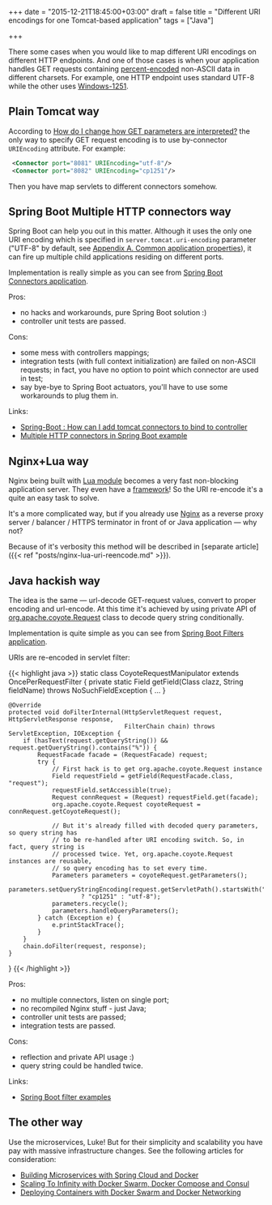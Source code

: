 +++
date = "2015-12-21T18:45:00+03:00"
draft = false
title = "Different URI encodings for one Tomcat-based application"
tags = ["Java"]

+++

There some cases when you would like to map different URI encodings on different HTTP endpoints. And one of those cases is when your application handles GET requests containing [percent-encoded](https://en.wikipedia.org/wiki/Percent-encoding) non-ASCII data in different charsets. For example, one HTTP endpoint uses standard UTF-8 while the other uses [Windows-1251](https://en.wikipedia.org/wiki/Windows-1251).

## Plain Tomcat way 

According to [How do I change how GET parameters are interpreted?](http://wiki.apache.org/tomcat/FAQ/CharacterEncoding#Q2) the only way to specify GET request encoding is to use by-connector `URIEncoding` attribute. For example:

```xml
 <Connector port="8081" URIEncoding="utf-8"/>
 <Connector port="8082" URIEncoding="cp1251"/>
```

Then you have map servlets to different connectors somehow.

## Spring Boot Multiple HTTP connectors way 

Spring Boot can help you out in this matter. Although it uses the only one URI encoding which is specified in `server.tomcat.uri-encoding` parameter ("UTF-8" by default, see [Appendix A. Common application properties](http://docs.spring.io/spring-boot/docs/current/reference/html/common-application-properties.html)), it can fire up multiple child applications residing on different ports.

Implementation is really simple as you can see from [Spring Boot Connectors application](https://github.com/dddpaul/spring-boot-connectors/blob/master/src/main/java/com/github/dddpaul/connectors/Application.java).

Pros:

* no hacks and workarounds, pure Spring Boot solution :)
* controller unit tests are passed.
  
Cons:

* some mess with controllers mappings;
* integration tests (with full context initialization) are failed on non-ASCII requests; in fact, you have no option to point which connector are used in test;
* say bye-bye to Spring Boot actuators, you'll have to use some workarounds to plug them in.  

Links:

* [Spring-Boot : How can I add tomcat connectors to bind to controller](http://stackoverflow.com/questions/26111050/spring-boot-how-can-i-add-tomcat-connectors-to-bind-to-controller)
* [Multiple HTTP connectors in Spring Boot example](https://github.com/dddpaul/spring-boot-connectors)

## Nginx+Lua way

Nginx being built with [Lua module](https://github.com/openresty/lua-nginx-module) becomes a very fast non-blocking application server. They even have a [framework](http://leafo.net/lapis/)! So the URI re-encode it's a quite an easy task to solve.

It's a more complicated way, but if you already use [Nginx](http://nginx.org/) as a reverse proxy server / balancer / HTTPS terminator in front of or Java application — why not?

Because of it's verbosity this method will be described in [separate article]({{< ref "posts/nginx-lua-uri-reencode.md" >}}).

## Java hackish way

The idea is the same — url-decode GET-request values, convert to proper encoding and url-encode. At this time it's achieved by using private API of [org.apache.coyote.Request](https://tomcat.apache.org/tomcat-8.0-doc/api/org/apache/coyote/Request.html) class to decode query string conditionally.

Implementation is quite simple as you can see from [Spring Boot Filters application](https://github.com/dddpaul/spring-boot-filters/blob/master/src/main/java/com/github/dddpaul/filters/Application.java).

URIs are re-encoded in servlet filter:
 
{{< highlight java >}}
static class CoyoteRequestManipulator extends OncePerRequestFilter {
    private static Field getField(Class clazz, String fieldName) throws NoSuchFieldException {
        ...
    }

    @Override
    protected void doFilterInternal(HttpServletRequest request, HttpServletResponse response,
                                    FilterChain chain) throws ServletException, IOException {
        if (hasText(request.getQueryString()) && request.getQueryString().contains("%")) {
            RequestFacade facade = (RequestFacade) request;
            try {
                // First hack is to get org.apache.coyote.Request instance
                Field requestField = getField(RequestFacade.class, "request");
                requestField.setAccessible(true);
                Request connRequest = (Request) requestField.get(facade);
                org.apache.coyote.Request coyoteRequest = connRequest.getCoyoteRequest();

                // But it's already filled with decoded query parameters, so query string has
                // to be re-handled after URI encoding switch. So, in fact, query string is
                // processed twice. Yet, org.apache.coyote.Request instances are reusable,
                // so query encoding has to set every time.
                Parameters parameters = coyoteRequest.getParameters();
                parameters.setQueryStringEncoding(request.getServletPath().startsWith("/two")
                        ? "cp1251" : "utf-8");
                parameters.recycle();
                parameters.handleQueryParameters();
            } catch (Exception e) {
                e.printStackTrace();
            }
        }
        chain.doFilter(request, response);
    }
}
{{< /highlight >}}

Pros:

* no multiple connectors, listen on single port;
* no recompiled Nginx stuff - just Java;
* controller unit tests are passed;
* integration tests are passed.
  
Cons:

* reflection and private API usage :)
* query string could be handled twice.

Links:

* [Spring Boot filter examples](https://github.com/dddpaul/spring-boot-filters)

## The other way

Use the microservices, Luke! But for their simplicity and scalability you have pay with massive infrastructure changes. See the following articles for consideration:

* [Building Microservices with Spring Cloud and Docker](http://www.kennybastani.com/2015/07/spring-cloud-docker-microservices.html)
* [Scaling To Infinity with Docker Swarm, Docker Compose and Consul](http://technologyconversations.com/2015/07/02/scaling-to-infinity-with-docker-swarm-docker-compose-and-consul-part-14-a-taste-of-what-is-to-come/)
* [Deploying Containers with Docker Swarm and Docker Networking](http://technologyconversations.com/2015/11/25/deploying-containers-with-docker-swarm-and-docker-networking/)
